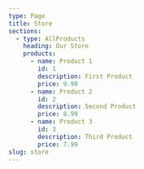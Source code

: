 ```yaml
---
type: Page
title: Store
sections:
  - type: AllProducts
    heading: Our Store
    products:
      - name: Product 1
        id: 1
        description: First Product
        price: 9.99
      - name: Product 2
        id: 2
        description: Second Product
        price: 8.99
      - name: Product 3
        id: 3
        description: Third Product
        price: 7.99
slug: store
---
```

